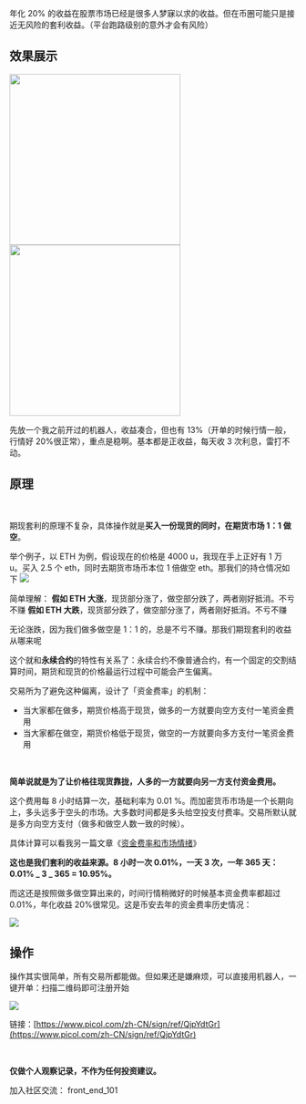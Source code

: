 年化 20% 的收益在股票市场已经是很多人梦寐以求的收益。但在币圈可能只是接近无风险的套利收益。（平台跑路级别的意外才会有风险）
​

## 效果展示

<img src = 'https://s3.bmp.ovh/imgs/2022/02/d4e517986751ffe3.png' width="300" />
<img src = 'https://s3.bmp.ovh/imgs/2022/02/21d41ff3477c4acf.jpg' width="300" />

先放一个我之前开过的机器人，收益凑合，但也有 13%（开单的时候行情一般，行情好 20%很正常），重点是稳啊。基本都是正收益，每天收 3 次利息，雷打不动。
​

## 原理

​

期现套利的原理不复杂，具体操作就是**买入一份现货的同时，在期货市场 1：1 做空**。
​

举个例子，以 ETH 为例，假设现在的价格是 4000 u，我现在手上正好有 1 万 u。买入 2.5 个 eth，同时去期货市场币本位 1 倍做空 eth。那我们的持仓情况如下
![](https://s3.bmp.ovh/imgs/2022/02/c8a7e388c6aca00c.png)

简单理解：
**假如 ETH 大涨**，现货部分涨了，做空部分跌了，两者刚好抵消。不亏不赚
**假如 ETH 大跌**，现货部分跌了，做空部分涨了，两者刚好抵消。不亏不赚

无论涨跌，因为我们做多做空是 1：1 的，总是不亏不赚。那我们期现套利的收益从哪来呢
​

这个就和**永续合约**的特性有关系了：永续合约不像普通合约，有一个固定的交割结算时间，期货和现货的价格最运行过程中可能会产生偏离。
​

交易所为了避免这种偏离，设计了「资金费率」的机制：

- 当大家都在做多，期货价格高于现货，做多的一方就要向空方支付一笔资金费用
- 当大家都在做空，期货价格低于现货，做空的一方就要向多方支付一笔资金费用

​

**简单说就是为了让价格往现货靠拢，人多的一方就要向另一方支付资金费用。**
**​**

这个费用每 8 小时结算一次，基础利率为 0.01 %。而加密货币市场是一个长期向上，多头远多于空头的市场。大多数时间都是多头给空投支付费率。交易所默认就是多方向空方支付（做多和做空人数一致的时候）。
​

具体计算可以看我另一篇文章《[资金费率和市场情绪](https://www.yuque.com/docs/share/06fc3c5a-7684-4705-8bb8-2b56b45da600?#)》
​

**这也是我们套利的收益来源。8 小时一次 0.01%，一天 3 次，一年 365 天：0.01% _ 3 _ 365 = 10.95%。**
​

而这还是按照做多做空算出来的，时间行情稍微好的时候基本资金费率都超过 0.01%，年化收益 20%很常见。这是币安去年的资金费率历史情况：
​

![](https://s3.bmp.ovh/imgs/2022/02/6ce2e443e2ca15a4.png)

## 操作

操作其实很简单，所有交易所都能做。但如果还是嫌麻烦，可以直接用机器人，一键开单：扫描二维码即可注册开始
​

![](https://s3.bmp.ovh/imgs/2022/03/9264e50ed37ebdde.png)

链接：[https://www.picol.com/zh-CN/sign/ref/QjpYdtGr](https://www.picol.com/zh-CN/sign/ref/QjpYdtGr)
​

​

**仅做个人观察记录，不作为任何投资建议。**
**​**

加入社区交流： front_end_101
​

​
